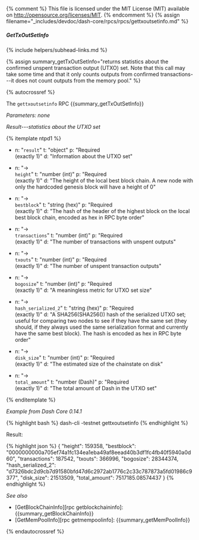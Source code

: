 {% comment %}
This file is licensed under the MIT License (MIT) available on
http://opensource.org/licenses/MIT.
{% endcomment %}
{% assign filename="_includes/devdoc/dash-core/rpcs/rpcs/gettxoutsetinfo.md" %}
<!--__-->

##### GetTxOutSetInfo
{% include helpers/subhead-links.md %}

{% assign summary_getTxOutSetInfo="returns statistics about the confirmed unspent transaction output (UTXO) set. Note that this call may take some time and that it only counts outputs from confirmed transactions---it does not count outputs from the memory pool." %}

{% autocrossref %}

The `gettxoutsetinfo` RPC {{summary_getTxOutSetInfo}}

*Parameters: none*

*Result---statistics about the UTXO set*

{% itemplate ntpd1 %}
- n: "`result`"
  t: "object"
  p: "Required<br>(exactly 1)"
  d: "Information about the UTXO set"

- n: "→<br>`height`"
  t: "number (int)"
  p: "Required<br>(exactly 1)"
  d: "The height of the local best block chain.  A new node with only the hardcoded genesis block will have a height of 0"

- n: "→<br>`bestblock`"
  t: "string (hex)"
  p: "Required<br>(exactly 1)"
  d: "The hash of the header of the highest block on the local best block chain, encoded as hex in RPC byte order"

- n: "→<br>`transactions`"
  t: "number (int)"
  p: "Required<br>(exactly 1)"
  d: "The number of transactions with unspent outputs"

- n: "→<br>`txouts`"
  t: "number (int)"
  p: "Required<br>(exactly 1)"
  d: "The number of unspent transaction outputs"

- n: "→<br>`bogosize`"
  t: "number (int)"
  p: "Required<br>(exactly 1)"
  d: "A meaningless metric for UTXO set size"

- n: "→<br>`hash_serialized_2`"
  t: "string (hex)"
  p: "Required<br>(exactly 1)"
  d: "A SHA256(SHA256()) hash of the serialized UTXO set; useful for comparing two nodes to see if they have the same set (they should, if they always used the same serialization format and currently have the same best block).  The hash is encoded as hex in RPC byte order"

- n: "→<br>`disk_size`"
  t: "number (int)"
  p: "Required<br>(exactly 1)"
  d: "The estimated size of the chainstate on disk"

- n: "→<br>`total_amount`"
  t: "number (Dash)"
  p: "Required<br>(exactly 1)"
  d: "The total amount of Dash in the UTXO set"

{% enditemplate %}

*Example from Dash Core 0.14.1*

{% highlight bash %}
dash-cli -testnet gettxoutsetinfo
{% endhighlight %}

Result:

{% highlight json %}
{
  "height": 159358,
  "bestblock": "0000000000a705ef74a1fc134ea1eba49af8eead40b3df1fc4fb40f5940a0d60",
  "transactions": 187542,
  "txouts": 366996,
  "bogosize": 28344374,
  "hash_serialized_2": "d7326bdc2d9cb7d91580bfd47d6c2972ab1776c2c33c787873a5fd01986c9377",
  "disk_size": 21513509,
  "total_amount": 7517185.08574437
}
{% endhighlight %}

*See also*

* [GetBlockChainInfo][rpc getblockchaininfo]: {{summary_getBlockChainInfo}}
* [GetMemPoolInfo][rpc getmempoolinfo]: {{summary_getMemPoolInfo}}

{% endautocrossref %}
